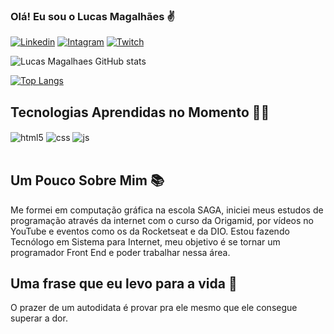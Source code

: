 ### Olá! Eu sou o Lucas Magalhães ✌️


[![Linkedin](https://img.shields.io/badge/LinkedIn-0077B5?style=for-the-badge&logo=linkedin&logoColor=white)](https://www.linkedin.com/in/lucas-magalhães-266723221/)
[![Intagram](https://img.shields.io/badge/Instagram-E4405F?style=for-the-badge&logo=instagram&logoColor=white)](https://www.instagram.com/lmagalhaes01/)
[![Twitch](https://img.shields.io/badge/Twitch-9146FF?style=for-the-badge&logo=twitch&logoColor=white)](https://www.twitch.tv/quiiron)

![Lucas Magalhaes GitHub stats](https://github-readme-stats.vercel.app/api?username=lmagalhaes98&show_icons=true&theme=radical)

[![Top Langs](https://github-readme-stats.vercel.app/api/top-langs/?username=lmagalhaes98&layout=compact&theme=radical)](https://github.com/anuraghazra/github-readme-stats)

## Tecnologias Aprendidas no Momento 👨‍💻

<div style="display: inline_block">
  <img align="center" alt="html5" src="https://img.shields.io/badge/HTML5-E34F26?style=for-the-badge&logo=html5&logoColor=white" />
  <img align="center" alt="css" src="https://img.shields.io/badge/CSS3-1572B6?style=for-the-badge&logo=css3&logoColor=white" />
  <img align="center" alt="js" src="https://img.shields.io/badge/JavaScript-F7DF1E?style=for-the-badge&logo=javascript&logoColor=black" />
</div><br/>

## Um Pouco Sobre Mim 📚

Me formei em computação gráfica na escola SAGA, iniciei meus estudos de programação através da internet com o curso da Origamid, por vídeos no YouTube e eventos como os da Rocketseat e da DIO.
Estou fazendo Tecnólogo em Sistema para Internet, meu objetivo é se tornar um programador Front End e poder trabalhar nessa área.

## Uma frase que eu levo para a vida 💭

O prazer de um autodidata é provar pra ele mesmo que ele consegue superar a dor.
